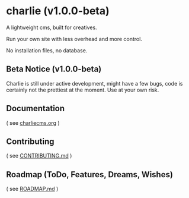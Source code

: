 charlie (v1.0.0-beta)
==================

A lightweight cms, built for creatives.

Run your own site with less overhead and more control.

No installation files, no database.

## Beta Notice (v1.0.0-beta)

Charlie is still under active development, might have a few bugs, code is certainly not the prettiest at the moment. Use at your own risk.

## Documentation

( see [charliecms.org](https://charliecms.org) )

## Contributing

( see [CONTRIBUTING.md](https://github.com/StephenLovell/charlie/blob/master/CONTRIBUTING.md) )

## Roadmap (ToDo, Features, Dreams, Wishes)

( see [ROADMAP.md](https://github.com/StephenLovell/charlie/blob/master/ROADMAP.md) )











[1]: http://mustache.github.com/  "Logic-less templates"
[2]: http://daringfireball.net/projects/markdown/ "Markdown"
